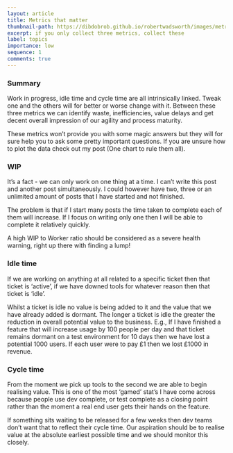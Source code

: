 ```yaml
---
layout: article
title: Metrics that matter
thumbnail-path: https://dibdobrob.github.io/robertwadsworth/images/metrics.png
excerpt: if you only collect three metrics, collect these
label: topics
importance: low
sequence: 1
comments: true
---
```


### Summary
Work in progress, idle time and cycle time are all intrinsically linked. Tweak one and the others will for better or worse change with it.
Between these three metrics we can identify waste, inefficiencies, value delays and get decent overall impression of our agility and 
process maturity.  

These metrics won’t provide you with some magic answers but they will for sure help you to ask some pretty important questions.
If you are unsure how to plot the data check out my post (One chart to rule them all).

### WIP
It’s a fact - we can only work on one thing at a time. I can’t write this post and another post simultaneously. I could however
have two, three or an unlimited amount of posts that I have started and not finished.  

The problem is that if I start many posts the time taken to complete each of them will increase. If I focus on writing only 
one then I will be able to complete it relatively quickly.  

A high WIP to Worker ratio should be considered as a severe health warning, right up there with finding a lump!

### Idle time
If we are working on anything at all related to a specific ticket then that ticket is ‘active’, if we have downed tools for
whatever reason then that ticket is ‘idle’.  

Whilst a ticket is idle no value is being added to it and the value that we have already added is dormant. The longer a 
ticket is idle the greater the reduction in overall potential value to the business. E.g., If I have finished a feature that will increase usage by 100 people per day and that ticket remains dormant on a 
test environment for 10 days then we have lost a potential 1000 users. If each user were to pay £1 then we lost £1000 in revenue.

### Cycle time
From the moment we pick up tools to the second we are able to begin realising value. This is one of the most ‘gamed’ 
stat’s I have come across because people use dev complete, or test complete as a closing point rather than the moment 
a real end user gets their hands on the feature.  

If something sits waiting to be released for a few weeks then dev teams don’t want that to reflect their cycle time.
Our aspiration should be to realise value at the absolute earliest possible time and we should monitor this closely.
